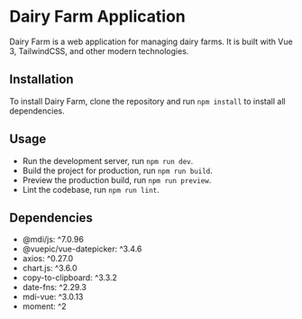 # Dairy Farm Application

Dairy Farm is a web application for managing dairy farms. It is built with Vue 3, TailwindCSS, and other modern technologies.

## Installation

To install Dairy Farm, clone the repository and run `npm install` to install all dependencies.

## Usage

- Run the development server, run `npm run dev`. 
- Build the project for production, run `npm run build`. 
- Preview the production build, run `npm run preview`.
- Lint the codebase, run `npm run lint`. 

## Dependencies 
- @mdi/js: ^7.0.96 
- @vuepic/vue-datepicker: ^3.4.6 
- axios: ^0.27.0 
- chart.js: ^3.6.0 
- copy-to-clipboard: ^3.3.2 
- date-fns: ^2.29.3 
- mdi-vue: ^3.0.13 
- moment: ^2
